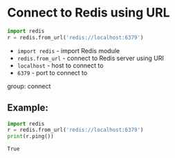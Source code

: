 # Connect to Redis using URL

```python
import redis
r = redis.from_url('redis://localhost:6379')
```

- `import redis` - import Redis module
- `redis.from_url` - connect to Redis server using URI
- `localhost` - host to connect to
- `6379` - port to connect to

group: connect

## Example: 
```python
import redis
r = redis.from_url('redis://localhost:6379')
print(r.ping())
```
```
True

```

